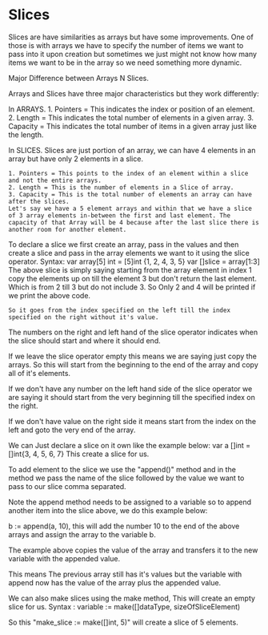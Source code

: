 # Slices

Slices are have similarities as arrays but have some improvements. One of those is with arrays we have to specify the number of items we want to pass into it upon creation but sometimes we just might not know how many items we want to be in the array so we need something more dynamic.

Major Difference between Arrays N Slices.

Arrays and Slices have three major characteristics but they work differently:

In ARRAYS.
    1. Pointers = This indicates the index or position of an element.
    2. Length = This indicates the total number of elements in a given array.
    3. Capacity = This indicates the total number of items in a given array just like the length.

In SLICES.
    Slices are just portion of an array, we can have 4 elements in an array but have only 2 elements in a slice.

    1. Pointers = This points to the index of an element within a slice and not the entire arrays.
    2. Length = This is the number of elements in a Slice of array.
    3. Capacity = This is the total number of elements an array can have after the slices.
    Let's say we have a 5 element arrays and within that we have a slice of 3 array elements in-between the first and last element. The capacity of that Array will be 4 because after the last slice there is another room for another element.

To declare a slice we first create an array, pass in the values and then create a slice and pass in the array elements we want to it using the slice operator.
    Syntax:
        var array[5] int = [5]int {1, 2, 4, 3, 5}
        var []slice = array[1:3]
    The above slice is simply saying starting from the array element in index 1 copy the elements up on till the element 3 but don't return the last element. Which is from 2 till 3 but do not include 3. So Only 2 and 4 will be printed if we print the above code.

    So it goes from the index specified on the left till the index specified on the right without it's value.

The numbers on the right and left hand of the slice operator indicates when the slice should start and where it should end.

If we leave the slice operator empty this means we are saying just copy the arrays. So this will start from the beginning to the end of the array and copy all of it's elements.

If we don't have any number on the left hand side of the slice operator we are saying it should start from the very beginning till the specified index on the right.

If we don't have value on the right side it means start from the index on the left and goto the very end of the array.

We can Just declare a slice on it own like the example below:
    var a []int = []int{3, 4, 5, 6, 7}
    This create a slice for us.

To add element to the slice we use the "append()" method and in the method we pass the name of the slice followed by the value we want to pass to our slice comma separated.

Note the append method needs to be assigned to a variable so to append another item into the slice above, we do this example below:

b := append(a, 10), this will add the number 10 to the end of the above arrays and assign the array to the variable b.

The example above copies the value of the array and transfers it to the new variable with the appended value.

This means The previous array still has it's values but the variable with append now has the value of the array plus the appended value.

We can also make slices using the make method, This will create an empty slice for us.
Syntax : variable := make([]dataType, sizeOfSliceElement)

So this "make_slice := make([]int, 5)" will create a slice of 5 elements.
